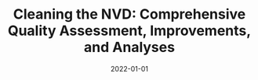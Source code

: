 ---
title: "Cleaning the NVD: Comprehensive Quality Assessment, Improvements, and Analyses"
collection: publications
permalink: /publication/2022-01-01-Cleaning-the-NVD-Comprehensive-Quality-Assessment-Improvements-and-Analyses
date: 2022-01-01
venue: 'IEEE Trans. Dependable Secur. Comput.'
paperurl: 'https://doi.org/10.1109/TDSC.2021.3125270'
citation: ' Afsah Anwar,  Ahmed Abusnaina,  Songqing Chen,  Frank Li,  David Mohaisen, &quot;Cleaning the NVD: Comprehensive Quality Assessment, Improvements, and Analyses.&quot; IEEE Trans. Dependable Secur. Comput., 2022.'
---